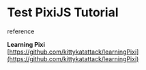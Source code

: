 # Test PixiJS Tutorial  

reference  

**Learning Pixi**  
[https://github.com/kittykatattack/learningPixi](https://github.com/kittykatattack/learningPixi)  
